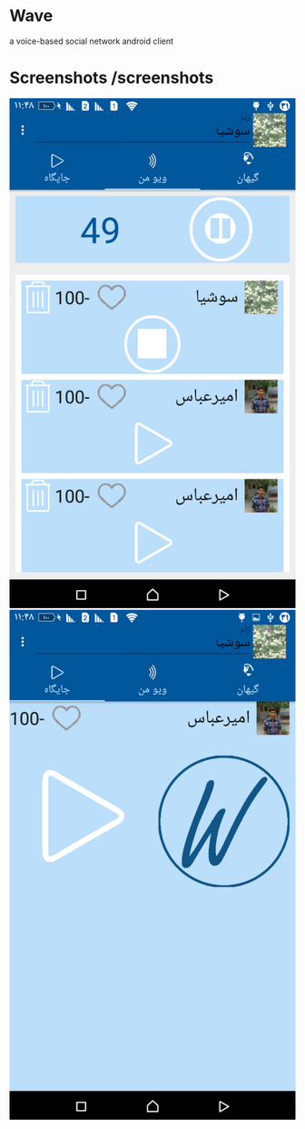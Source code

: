 # Wave
a voice-based social network android client 

# Screenshots /screenshots

  ![screen](screenshots/2.png)
  ![screen](screenshots/3.png)

